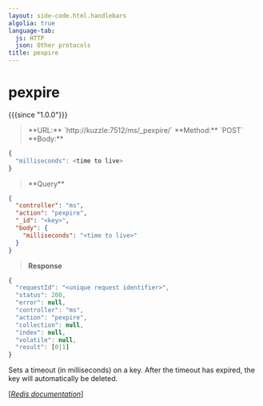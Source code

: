 ```yaml
---
layout: side-code.html.handlebars
algolia: true
language-tab:
  js: HTTP
  json: Other protocols
title: pexpire
---
```


# pexpire

{{{since "1.0.0"}}}




<blockquote class="js">
<p>
**URL:** `http://kuzzle:7512/ms/_pexpire/<key>`  
**Method:** `POST`  
**Body:**
</p>
</blockquote>


```js
{
  "milliseconds": <time to live>
}
```



<blockquote class="json">
<p>
**Query**
</p>
</blockquote>


```json
{
  "controller": "ms",
  "action": "pexpire",
  "_id": "<key>",
  "body": {
    "milliseconds": "<time to live>"
  }
}
```

>**Response**

```javascript
{
  "requestId": "<unique request identifier>",
  "status": 200,
  "error": null,
  "controller": "ms",
  "action": "pexpire",
  "collection": null,
  "index": null,
  "volatile": null,
  "result": [0|1]
}
```

Sets a timeout (in milliseconds) on a key. After the timeout has expired, the key will automatically be deleted.

[[_Redis documentation_]](https://redis.io/commands/pexpire)

